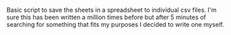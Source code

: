 Basic script to save the sheets in a spreadsheet to individual csv files. I'm sure this has been written a million times before but after 5 minutes of searching for something that fits my purposes I decided to write one myself.
